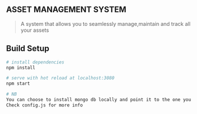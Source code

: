 ## ASSET MANAGEMENT SYSTEM

> A system that allows you to seamlessly manage,maintain and track all your assets

## Build Setup

``` bash
# install dependencies
npm install

# serve with hot reload at localhost:3080
npm start

# NB
You can choose to install mongo db locally and point it to the one you installed instead of using mlab.
Check config.js for more info

```